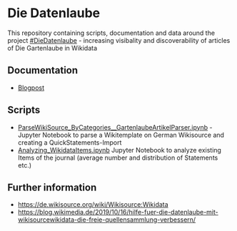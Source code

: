 # Die Datenlaube

This repository containing scripts, documentation and data around the project [#DieDatenlaube](https://twitter.com/search?q=%23DieDatenlaube&src=typed_query) - increasing visibality and discoverability of articles of Die Gartenlaube in Wikidata

## Documentation
* [Blogpost](https://librerli.github.io/DieDatenlaube/index.html)

## Scripts

* [ParseWikiSource_ByCategories__GartenlaubeArtikelParser.ipynb](ParseWikiSource_ByCategories__GartenlaubeArtikelParser.ipynb) - Jupyter Notebook to parse a Wikitemplate on German Wikisource and creating a QuickStatements-Import
* [Analyzing_WikidataItems.ipynb](Analyzing_WikidataItems.ipynb) Jupyter Notebook to analyze existing Items of the journal (average number and distribution of Statements etc.)

## Further information
* https://de.wikisource.org/wiki/Wikisource:Wikidata 
* https://blog.wikimedia.de/2019/10/16/hilfe-fuer-die-datenlaube-mit-wikisourcewikidata-die-freie-quellensammlung-verbessern/

